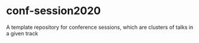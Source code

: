 # conf-session2020
A template repository for conference sessions, which are clusters of talks in a given track
